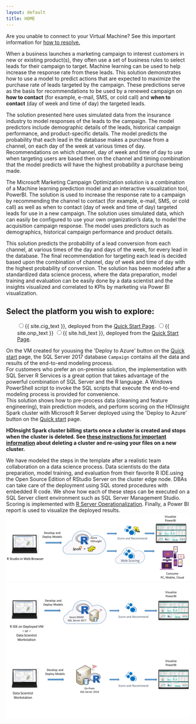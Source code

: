 ```yaml
---
layout: default
title: HOME
---
```

<div class="alert alert-warning cig">
Are you unable to connect to your Virtual Machine? See this important information for
<a href="https://blogs.technet.microsoft.com/mckittrick/unable-to-rdp-to-virtual-machine-credssp-encryption-oracle-remediation/">how to resolve.</a>
</div>

When a business launches a marketing campaign to interest customers in new or existing product(s), they often use a set of business rules to select leads for their campaign to target. Machine learning can be used to help increase the response rate from these leads. This solution demonstrates how to use a model to predict actions that are expected to maximize the purchase rate of leads targeted by the campaign. These predictions serve as the basis for recommendations to be used by a renewed campaign on **how to contact** (for example, e-mail, SMS, or cold call) and **when to contact** (day of week and time of day) the targeted leads. 

The solution presented here uses simulated data from the insurance industry to model responses of the leads to the campaign. The model predictors include demographic details of the leads, historical campaign performance, and product-specific details. The model predicts the probability that each lead in the database makes a purchase from a channel, on each day of the week at various times of day. Recommendations on which channel, day of week and time of day to use when targeting users are based then on the channel and timing combination that the model predicts will have the highest probability a purchase being made. 

The Microsoft Marketing Campaign Optimization solution is a combination of a Machine learning prediction model and an interactive visualization tool, PowerBI. The solution is used to increase the response rate to a campaign by recommending the channel to contact (for example, e-mail, SMS, or cold call) as well as when to contact (day of week and time of day) targeted leads for use in a new campaign. The solution uses simulated data, which can easily be configured to use your own organization’s data, to model the acquisition campaign response. The model uses predictors such as demographics, historical campaign performance and product details. 

This solution predicts the probability of a lead conversion from each channel, at various times of the day and days of the week, for every lead in the database. The final recommendation for targeting each lead is decided based upon the combination of channel, day of week and time of day with the highest probability of conversion. The solution has been modeled after a standardized data science process, where the data preparation, model training and evaluation can be easily done by a data scientist and the insights visualized and correlated to KPIs by marketing via Power BI visualization.



<div class="alert alert-success">
<h2>Select the platform you wish to explore:</h2>
 <form style="margin-left:30px"> 
    <label class="radio">
      <input type="radio" name="optradio" class="rb" value="cig" >{{ site.cig_text }}, deployed from the <a href="START_HERE.md">Quick Start Page</a>.
    </label>
    <label class="radio">
      <input type="radio" name="optradio" class="rb" value="onp">{{ site.onp_text }}
    </label>
   <label class="radio">
      <input type="radio" name="optradio" class="rb" value="hdi">{{ site.hdi_text }}, deployed from the <a href="START_HERE.md">Quick Start Page</a>.
    </label> 
</form>
</div>
<p></p>
<div class="cig">
On the VM created for youusing the 'Deploy to Azure' button on the <a href="START_HERE.md">Quick start</a> page, the SQL Server 2017 database <code>Campaign</code> contains all the data and results of the end-to-end modeling process.  
</div>

<div class="onp">
For customers who prefer an on-premise solution, the implementation with SQL Server R Services is a great option that takes advantage of the powerful combination of SQL Server and the R language.  A Windows PowerShell script to invoke the SQL scripts that execute the end-to-end modeling process is provided for convenience. 
</div>

<div class="hdi">
This solution shows how to pre-process data (cleaning and feature engineering), train prediction models, and perform scoring on the  HDInsight Spark cluster with Microsoft R Server deployed using the 'Deploy to Azure' button on the <a href="START_HERE.md">Quick start</a> page.
<p></p>
<strong>HDInsight Spark cluster billing starts once a cluster is created and stops when the cluster is deleted. See <a href="hdinsight.html"> these instructions for important information</a> about deleting a cluster and re-using your files on a new cluster.</strong>

</div>

<p></p>
 We have modeled the steps in the template after a realistic team collaboration on a data science process. Data scientists do the data preparation, model training, and evaluation <span class="sql">from their favorite R IDE.</span><span  class="hdi">using the Open Source Edition of RStudio Server on the cluster edge node.</span>
 <span class="sql">
 DBAs can take care of the deployment using SQL stored procedures with embedded R code.  We show how each of these steps can be executed on a SQL Server client environment such as SQL Server Management Studio.
 </span> 
 <span class="hdi">
 Scoring is implemented with <a href="https://msdn.microsoft.com/en-us/microsoft-r/operationalize/about">R Server Operationalization</a>.
 </span>
 Finally, a Power BI report is used to visualize the deployed results.

<img class="hdi" src="images/hdi.jpg">
<img class="cig" src="images/cig.jpg">
<img class="onp" src="images/onp.jpg">


 



